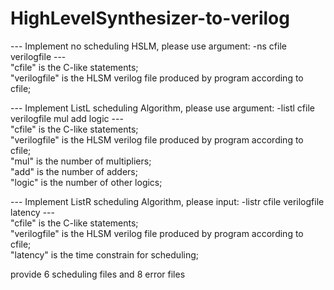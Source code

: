 # HighLevelSynthesizer-to-verilog

--- Implement no scheduling HSLM, please use argument: -ns cfile verilogfile ---  
"cfile" is the C-like statements;   
"verilogfile" is the HLSM verilog file produced by program according to cfile;   

--- Implement ListL scheduling Algorithm, please use argument: -listl cfile verilogfile mul add logic ---   
"cfile" is the C-like statements;  
"verilogfile" is the HLSM verilog file produced by program according to cfile;   
"mul" is the number of multipliers;   
"add" is the number of adders;   
"logic" is the number of other logics;   

--- Implement ListR scheduling Algorithm, please input: -listr cfile verilogfile latency ---      
"cfile" is the C-like statements;   
"verilogfile" is the HLSM verilog file produced by program according to cfile;    
"latency" is the time constrain for scheduling;   
		
provide 6 scheduling files and 8 error files
